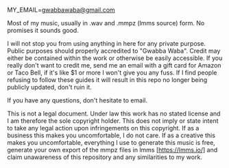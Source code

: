 MY_EMAIL=gwabbawaba@gmail.com

Most of my music, usually in .wav and .mmpz (lmms source) form. No promises it sounds good.

I will not stop you from using anything in here for any private purpose.
Public purposes should properly accredited to "Gwabba Waba". Credit may either be contained within the work or otherwise be easily accessible. If you really don't want to credit me, send me an email with a gift card for Amazon or Taco Bell, if it's like $1 or more I won't give you any fuss.
If I find people refusing to follow these guides it will result in this repo no longer being publicly updated, don't ruin it.

If you have any questions, don't hesitate to email.

This is not a legal document. Under law this work has no stated license and I am therefore the sole copyright holder. This does not imply or state intent to take any legal action upon infringements on this copyright.
If as a business this makes you uncomfortable, I do not care.
If as a creative this makes you uncomfortable, everything I use to generate this music is free, generate your own export of the mmpz files in lmms [https://lmms.io/] and claim unawareness of this repository and any similarities to my work.
